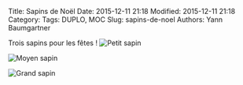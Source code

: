 Title: Sapins de Noël
Date: 2015-12-11 21:18
Modified: 2015-12-11 21:18
Category:
Tags: DUPLO, MOC
Slug: sapins-de-noel
Authors: Yann Baumgartner

Trois sapins pour les fêtes !
![Petit sapin][sapin-1]

![Moyen sapin][sapin-3]

![Grand sapin][sapin-2]

[sapin-1]: {filename}/images/sapin-1.jpg  "Petit sapin"
[sapin-2]: {filename}/images/sapin-2.jpg  "Grand sapin"
[sapin-3]: {filename}/images/sapin-3.jpg  "Moyen sapin"
